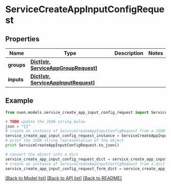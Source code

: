# ServiceCreateAppInputConfigRequest


## Properties

Name | Type | Description | Notes
------------ | ------------- | ------------- | -------------
**groups** | [**Dict[str, ServiceAppGroupRequest]**](ServiceAppGroupRequest.md) |  | 
**inputs** | [**Dict[str, ServiceAppInputRequest]**](ServiceAppInputRequest.md) |  | 

## Example

```python
from nuon.models.service_create_app_input_config_request import ServiceCreateAppInputConfigRequest

# TODO update the JSON string below
json = "{}"
# create an instance of ServiceCreateAppInputConfigRequest from a JSON string
service_create_app_input_config_request_instance = ServiceCreateAppInputConfigRequest.from_json(json)
# print the JSON string representation of the object
print ServiceCreateAppInputConfigRequest.to_json()

# convert the object into a dict
service_create_app_input_config_request_dict = service_create_app_input_config_request_instance.to_dict()
# create an instance of ServiceCreateAppInputConfigRequest from a dict
service_create_app_input_config_request_form_dict = service_create_app_input_config_request.from_dict(service_create_app_input_config_request_dict)
```
[[Back to Model list]](../README.md#documentation-for-models) [[Back to API list]](../README.md#documentation-for-api-endpoints) [[Back to README]](../README.md)


